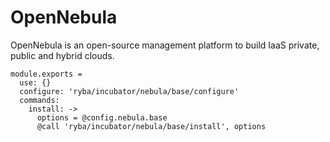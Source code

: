 
# OpenNebula

OpenNebula is an open-source management platform to build IaaS private, public and hybrid clouds.

    module.exports =
      use: {}
      configure: 'ryba/incubator/nebula/base/configure'
      commands:
        install: ->
          options = @config.nebula.base
          @call 'ryba/incubator/nebula/base/install', options
